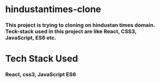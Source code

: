 <h1>hindustantimes-clone</h1>
<h3>This project is trying to cloning on hindustan times domain. Teck-stack used in this project are like React, CSS3, JavaScript, ES6 etc.</h3>
<h1>Tech Stack Used</h1>
<h3>React, css3, JavaScript ES6</h3>
